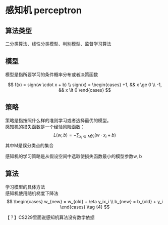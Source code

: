 # 感知机 perceptron

## 算法类型

二分类算法、线性分类模型、判别模型、监督学习算法

## 模型

模型是指所要学习的条件概率分布或者决策函数

$$
f(x) = sign(w \cdot x + b)   \\
sign(x) = 
\begin{cases}
 +1, && x \ge 0 \\
 -1, && x \lt 0
 \end{cases}
$$

## 策略

策略是指按照什么样的准则学习或者选择最优的模型。  
感知机的损失函数是一个经验风险函数：  
$$
L(w, b) = - \sum_{x_i \in M}y_i (w \cdot x_i + b)  \tag {1}
$$
其中M是误分类点的集合

感知机的学习策略是从假设空间中选取使损失函数最小的模型参数w, b

## 算法

学习模型的具体方法  
感知机使用随机梯度下降法  
$$
\begin{cases}
w_{new} = w_{old} + \eta y_ix_i \\
b_{new} = b_{old} + y_i
\end{cases} \tag {4}
$$

【？】CS229里面说感知机算法没有数学依据